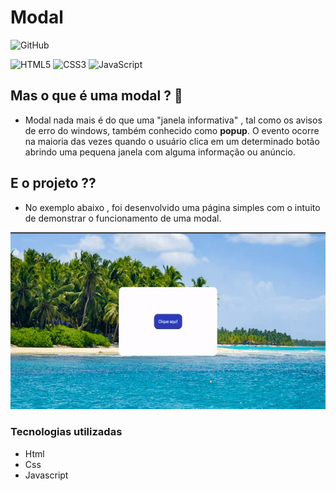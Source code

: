 # Modal
![GitHub](https://img.shields.io/github/license/DevGustavoCoelho07/Projetos-Javascript/blob/main/LICENSE)
<p align="left"><img alt="HTML5" src="https://img.shields.io/badge/html5-%23E34F26.svg?style=for-the-badge&logo=html5&logoColor=white"/>
<img alt="CSS3" src="https://img.shields.io/badge/css3-%231572B6.svg?style=for-the-badge&logo=css3&logoColor=white"/>
<img alt="JavaScript" src="https://img.shields.io/badge/javascript-%23323330.svg?style=for-the-badge&logo=javascript&logoColor=%23F7DF1E"/></p>

## Mas o que é uma modal ? 🤔

 - Modal nada mais é do que uma "janela informativa" , tal como os avisos de erro do windows, também conhecido como **popup**. O evento ocorre na maioria das vezes quando o usuário clica em um determinado botão abrindo uma pequena janela com alguma informação ou anúncio.

## E o projeto ??

 - No exemplo abaixo , foi desenvolvido uma página simples com o intuito de demonstrar o funcionamento de uma modal.

![ExemploModal](https://github.com/DevGustavoCoelho07/Projetos-Javascript/blob/main/assets/modal-gif.gif)

### Tecnologias utilizadas


- Html
- Css
- Javascript
